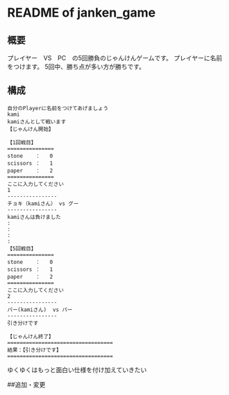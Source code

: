 # README of janken_game

## 概要

プレイヤー　VS　PC　の5回勝負のじゃんけんゲームです。
プレイヤーに名前をつけます。
5回中、勝ち点が多い方が勝ちです。

## 構成


```console.
自分のPlayerに名前をつけてあげましょう
kami
kamiさんとして戦います
【じゃんけん開始】

【1回戦目】
===============
stone    ：   0
scissors ：   1
paper    ：   2
===============
ここに入力してください
1
----------------
チョキ（kamiさん） vs グー
----------------
kamiさんは負けました
:
:
:
:
【5回戦目】
===============
stone    ：   0
scissors ：   1
paper    ：   2
===============
ここに入力してください
2
----------------
パー(kamiさん)  vs パー
----------------
引き分けです

【じゃんけん終了】
==================================
結果：【引き分けです】
==================================
```

ゆくゆくはもっと面白い仕様を付け加えていきたい


##追加・変更
